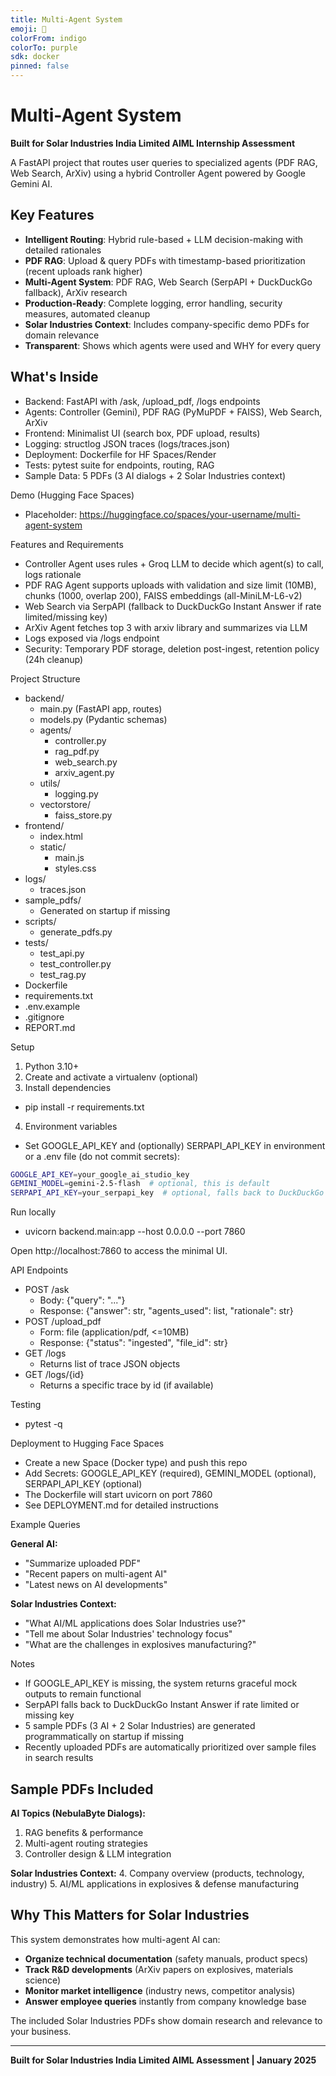```yaml
---
title: Multi-Agent System
emoji: 🤖
colorFrom: indigo
colorTo: purple
sdk: docker
pinned: false
---
```

# Multi-Agent System

**Built for Solar Industries India Limited AIML Internship Assessment**

A FastAPI project that routes user queries to specialized agents (PDF RAG, Web Search, ArXiv) using a hybrid Controller Agent powered by Google Gemini AI.

## Key Features

- **Intelligent Routing**: Hybrid rule-based + LLM decision-making with detailed rationales
- **PDF RAG**: Upload & query PDFs with timestamp-based prioritization (recent uploads rank higher)
- **Multi-Agent System**: PDF RAG, Web Search (SerpAPI + DuckDuckGo fallback), ArXiv research
- **Production-Ready**: Complete logging, error handling, security measures, automated cleanup
- **Solar Industries Context**: Includes company-specific demo PDFs for domain relevance
- **Transparent**: Shows which agents were used and WHY for every query

## What's Inside

- Backend: FastAPI with /ask, /upload_pdf, /logs endpoints
- Agents: Controller (Gemini), PDF RAG (PyMuPDF + FAISS), Web Search, ArXiv
- Frontend: Minimalist UI (search box, PDF upload, results)
- Logging: structlog JSON traces (logs/traces.json)
- Deployment: Dockerfile for HF Spaces/Render
- Tests: pytest suite for endpoints, routing, RAG
- Sample Data: 5 PDFs (3 AI dialogs + 2 Solar Industries context)

Demo (Hugging Face Spaces)

- Placeholder: https://huggingface.co/spaces/your-username/multi-agent-system

Features and Requirements

- Controller Agent uses rules + Groq LLM to decide which agent(s) to call, logs rationale
- PDF RAG Agent supports uploads with validation and size limit (10MB), chunks (1000, overlap 200), FAISS embeddings (all-MiniLM-L6-v2)
- Web Search via SerpAPI (fallback to DuckDuckGo Instant Answer if rate limited/missing key)
- ArXiv Agent fetches top 3 with arxiv library and summarizes via LLM
- Logs exposed via /logs endpoint
- Security: Temporary PDF storage, deletion post-ingest, retention policy (24h cleanup)

Project Structure

- backend/
  - main.py (FastAPI app, routes)
  - models.py (Pydantic schemas)
  - agents/
    - controller.py
    - rag_pdf.py
    - web_search.py
    - arxiv_agent.py
  - utils/
    - logging.py
  - vectorstore/
    - faiss_store.py
- frontend/
  - index.html
  - static/
    - main.js
    - styles.css
- logs/
  - traces.json
- sample_pdfs/
  - Generated on startup if missing
- scripts/
  - generate_pdfs.py
- tests/
  - test_api.py
  - test_controller.py
  - test_rag.py
- Dockerfile
- requirements.txt
- .env.example
- .gitignore
- REPORT.md

Setup

1) Python 3.10+
2) Create and activate a virtualenv (optional)
3) Install dependencies

- pip install -r requirements.txt

4) Environment variables

- Set GOOGLE_API_KEY and (optionally) SERPAPI_API_KEY in environment or a .env file (do not commit secrets):

```bash
GOOGLE_API_KEY=your_google_ai_studio_key
GEMINI_MODEL=gemini-2.5-flash  # optional, this is default
SERPAPI_API_KEY=your_serpapi_key  # optional, falls back to DuckDuckGo
```

Run locally

- uvicorn backend.main:app --host 0.0.0.0 --port 7860

Open http://localhost:7860 to access the minimal UI.

API Endpoints

- POST /ask
  - Body: {"query": "..."}
  - Response: {"answer": str, "agents_used": list, "rationale": str}
- POST /upload_pdf
  - Form: file (application/pdf, <=10MB)
  - Response: {"status": "ingested", "file_id": str}
- GET /logs
  - Returns list of trace JSON objects
- GET /logs/{id}
  - Returns a specific trace by id (if available)

Testing

- pytest -q

Deployment to Hugging Face Spaces

- Create a new Space (Docker type) and push this repo
- Add Secrets: GOOGLE_API_KEY (required), GEMINI_MODEL (optional), SERPAPI_API_KEY (optional)
- The Dockerfile will start uvicorn on port 7860
- See DEPLOYMENT.md for detailed instructions

Example Queries

**General AI:**
- "Summarize uploaded PDF"
- "Recent papers on multi-agent AI"
- "Latest news on AI developments"

**Solar Industries Context:**
- "What AI/ML applications does Solar Industries use?"
- "Tell me about Solar Industries' technology focus"
- "What are the challenges in explosives manufacturing?"

Notes

- If GOOGLE_API_KEY is missing, the system returns graceful mock outputs to remain functional
- SerpAPI falls back to DuckDuckGo Instant Answer if rate limited or missing key
- 5 sample PDFs (3 AI + 2 Solar Industries) are generated programmatically on startup if missing
- Recently uploaded PDFs are automatically prioritized over sample files in search results

## Sample PDFs Included

**AI Topics (NebulaByte Dialogs):**
1. RAG benefits & performance
2. Multi-agent routing strategies
3. Controller design & LLM integration

**Solar Industries Context:**
4. Company overview (products, technology, industry)
5. AI/ML applications in explosives & defense manufacturing

## Why This Matters for Solar Industries

This system demonstrates how multi-agent AI can:
- **Organize technical documentation** (safety manuals, product specs)
- **Track R&D developments** (ArXiv papers on explosives, materials science)
- **Monitor market intelligence** (industry news, competitor analysis)
- **Answer employee queries** instantly from company knowledge base

The included Solar Industries PDFs show domain research and relevance to your business.

---

**Built for Solar Industries India Limited AIML Assessment | January 2025**
